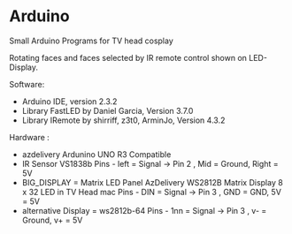 # Arduino
Small Arduino Programs for TV head cosplay

Rotating faces and faces selected by IR remote control shown on LED-Display.

Software:
- Arduino IDE, version 2.3.2
- Library FastLED by Daniel Garcia, Version 3.7.0
- Library IRemote by shirriff, z3t0, ArminJo, Version 4.3.2

Hardware : 
- azdelivery Ardunino UNO R3 Compatible
- IR Sensor VS1838b   Pins - left = Signal -> Pin 2 , Mid = Ground, Right = 5V
- BIG_DISPLAY = Matrix LED Panel AzDelivery WS2812B Matrix Display 8 x 32 LED in TV Head mac  Pins - DIN = Signal -> Pin 3 , GND = GND, 5V = 5V
- alternative Display = ws2812b-64  Pins - 1nn = Signal -> Pin 3 , v- = Ground, v+ = 5V


